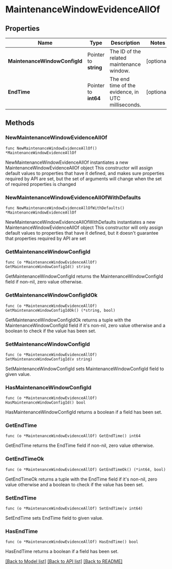 # MaintenanceWindowEvidenceAllOf

## Properties

Name | Type | Description | Notes
------------ | ------------- | ------------- | -------------
**MaintenanceWindowConfigId** | Pointer to **string** | The ID of the related maintenance window. | [optional] 
**EndTime** | Pointer to **int64** | The end time of the evidence, in UTC milliseconds. | [optional] 

## Methods

### NewMaintenanceWindowEvidenceAllOf

`func NewMaintenanceWindowEvidenceAllOf() *MaintenanceWindowEvidenceAllOf`

NewMaintenanceWindowEvidenceAllOf instantiates a new MaintenanceWindowEvidenceAllOf object
This constructor will assign default values to properties that have it defined,
and makes sure properties required by API are set, but the set of arguments
will change when the set of required properties is changed

### NewMaintenanceWindowEvidenceAllOfWithDefaults

`func NewMaintenanceWindowEvidenceAllOfWithDefaults() *MaintenanceWindowEvidenceAllOf`

NewMaintenanceWindowEvidenceAllOfWithDefaults instantiates a new MaintenanceWindowEvidenceAllOf object
This constructor will only assign default values to properties that have it defined,
but it doesn't guarantee that properties required by API are set

### GetMaintenanceWindowConfigId

`func (o *MaintenanceWindowEvidenceAllOf) GetMaintenanceWindowConfigId() string`

GetMaintenanceWindowConfigId returns the MaintenanceWindowConfigId field if non-nil, zero value otherwise.

### GetMaintenanceWindowConfigIdOk

`func (o *MaintenanceWindowEvidenceAllOf) GetMaintenanceWindowConfigIdOk() (*string, bool)`

GetMaintenanceWindowConfigIdOk returns a tuple with the MaintenanceWindowConfigId field if it's non-nil, zero value otherwise
and a boolean to check if the value has been set.

### SetMaintenanceWindowConfigId

`func (o *MaintenanceWindowEvidenceAllOf) SetMaintenanceWindowConfigId(v string)`

SetMaintenanceWindowConfigId sets MaintenanceWindowConfigId field to given value.

### HasMaintenanceWindowConfigId

`func (o *MaintenanceWindowEvidenceAllOf) HasMaintenanceWindowConfigId() bool`

HasMaintenanceWindowConfigId returns a boolean if a field has been set.

### GetEndTime

`func (o *MaintenanceWindowEvidenceAllOf) GetEndTime() int64`

GetEndTime returns the EndTime field if non-nil, zero value otherwise.

### GetEndTimeOk

`func (o *MaintenanceWindowEvidenceAllOf) GetEndTimeOk() (*int64, bool)`

GetEndTimeOk returns a tuple with the EndTime field if it's non-nil, zero value otherwise
and a boolean to check if the value has been set.

### SetEndTime

`func (o *MaintenanceWindowEvidenceAllOf) SetEndTime(v int64)`

SetEndTime sets EndTime field to given value.

### HasEndTime

`func (o *MaintenanceWindowEvidenceAllOf) HasEndTime() bool`

HasEndTime returns a boolean if a field has been set.


[[Back to Model list]](../README.md#documentation-for-models) [[Back to API list]](../README.md#documentation-for-api-endpoints) [[Back to README]](../README.md)


